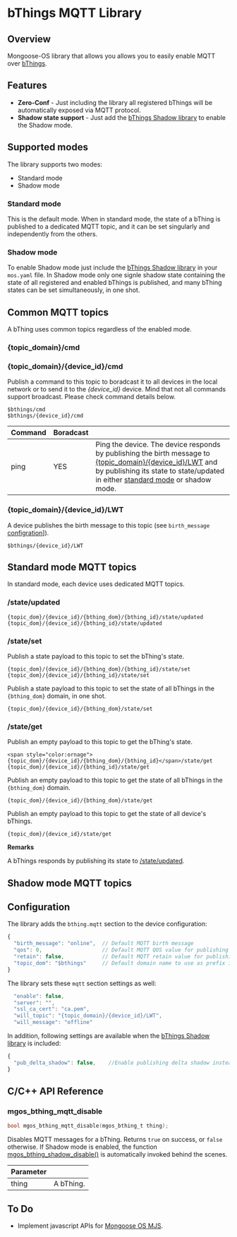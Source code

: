 # bThings MQTT Library
## Overview
Mongoose-OS library that allows you allows you to easily enable MQTT over [bThings](https://github.com/diy365-mgos/bthing).
## Features
- **Zero-Conf** - Just including the library all registered bThings will be automatically exposed via MQTT protocol.
- **Shadow state support** - Just add the [bThings Shadow library](https://github.com/diy365-mgos/bthing-shadow) to enable the Shadow mode.
## Supported modes
The library supports two modes:
- Standard mode
- Shadow mode
### Standard mode
This is the default mode. When in standard mode, the state of a bThing is published to a dedicated MQTT topic, and it can be set singularly and independently from the others.
### Shadow mode
To enable Shadow mode just include the [bThings Shadow library](https://github.com/diy365-mgos/bthing-shadow) in your `mos.yaml` file. In Shadow mode only one signle shadow state containing the state of all registered and enabled bThings is published, and many bThing states can be set simultaneously, in one shot.
## Common MQTT topics
A bThing uses common topics regardless of the enabled mode.
### {topic_domain}/cmd
### {topic_domain}/{device_id}/cmd
Publish a command to this topic to boradcast it to all devices in the local network or to send it to the *{device_id}* device. Mind that not all commands support broadcast. Please check command details below.
```
$bthings/cmd
$bthings/{device_id}/cmd
```
|Command|Boradcast||
|--|--|--|
|ping|YES|Ping the device. The device responds by publishing the birth message to [{topic_domain}/{device_id}/LWT](#topic_domdevice_idlwt) and by publishing its state to state/updated in either [standard mode](#stateupdated) or shadow mode.|
### {topic_domain}/{device_id}/LWT
A device publishes the birth message to this topic (see `birth_message` [configration](#configration)]).
```
$bthings/{device_id}/LWT
```
## Standard mode MQTT topics
In standard mode, each device uses dedicated MQTT topics.
### /state/updated
```
{topic_dom}/{device_id}/{bthing_dom}/{bthing_id}/state/updated
{topic_dom}/{device_id}/{bthing_id}/state/updated
```
### /state/set
Publish a state payload to this topic to set the bThing's state.
```
{topic_dom}/{device_id}/{bthing_dom}/{bthing_id}/state/set
{topic_dom}/{device_id}/{bthing_id}/state/set
```
Publish a state payload to this topic to set the state of all bThings in the `{bthing_dom}` domain, in one shot.
```
{topic_dom}/{device_id}/{bthing_dom}/state/set
```

### /state/get
Publish an empty payload to this topic to get the bThing's state.
```
<span style="color:ornage">{topic_dom}/{device_id}/{bthing_dom}/{bthing_id}</span>/state/get
{topic_dom}/{device_id}/{bthing_id}/state/get
```
Publish an empty payload to this topic to get the state of all bThings in the `{bthing_dom}` domain.
```
{topic_dom}/{device_id}/{bthing_dom}/state/get
```
Publish an empty payload to this topic to get the state of all device's bThings.
```
{topic_dom}/{device_id}/state/get
```
**Remarks**

A bThings responds by publishing its state to [/state/updated](#stateupdated).
## Shadow mode MQTT topics
## Configuration
The library adds the `bthing.mqtt` section to the device configuration:
```javascript
{
  "birth_message": "online",  // Default MQTT birth message
  "qos": 0,                   // Default MQTT QOS value for publishing messages
  "retain": false,            // Default MQTT retain value for publishing messages
  "topic_dom": "$bthings"     // Default domain name to use as prefix in topic's path"
}
```
The library sets these `mqtt` section settings as well:
```javascript
  "enable": false,
  "server": "",
  "ssl_ca_cert": "ca.pem",
  "will_topic": "{topic_domain}/{device_id}/LWT",
  "will_message": "offline"
```
In addition, following settings are available when the [bThings Shadow library](https://github.com/diy365-mgos/bthing-shadow) is included:
```javascript
{
  "pub_delta_shadow": false,    //Enable publishing delta shadow instead of the full one
}
```
## C/C++ API Reference
### mgos_bthing_mqtt_disable
```c
bool mgos_bthing_mqtt_disable(mgos_bthing_t thing);
```
Disables MQTT messages for a bThing. Returns `true` on success, or `false` otherwise. If Shadow mode is enabled, the function [mgos_bthing_shadow_disable()](https://github.com/diy365-mgos/bthing-shadow#mgos_bthing_shadow_disable) is automatically invoked behind the scenes.

|Parameter||
|--|--| 
|thing|A bThing.|
## To Do
- Implement javascript APIs for [Mongoose OS MJS](https://github.com/mongoose-os-libs/mjs).
